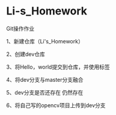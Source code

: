 # Li-s_Homework
Git操作作业

1、新建仓库（Li's_Homework）

2、创建dev仓库

3、将Hello，world提交到仓库，并使用标签

4、将dev分支与master分支融合

5、dev分支是否还存在  仍然存在

6、将自己写的opencv项目上传到dev分支
